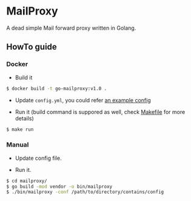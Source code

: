 # MailProxy

A dead simple Mail forward proxy written in Golang.

## HowTo guide

### Docker

- Build it

```bash
$ docker build -t go-mailproxy:v1.0 .
```

- Update `config.yml`, you could refer [an example config](./etc/config.yml)

- Run it (build command is suppored as well, check [Makefile](./Makefile) for more details)

```bash
$ make run
```

### Manual

- Update config file.

- Run it.

```bash
$ cd mailproxy/
$ go build -mod vendor -o bin/mailproxy
$ ./bin/mailproxy -conf /path/to/directory/contains/config
```

